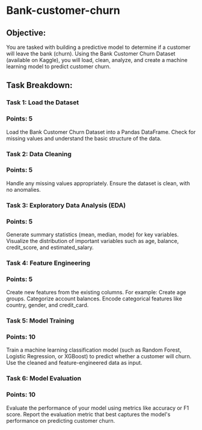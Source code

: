 # Bank-customer-churn
## Objective:
You are tasked with building a predictive model to determine if a customer will leave the bank (churn). Using the Bank Customer Churn Dataset (available on Kaggle), you will load, clean, analyze, and create a machine learning model to predict customer churn.

## Task Breakdown:
### Task 1: Load the Dataset
### Points: 5
Load the Bank Customer Churn Dataset into a Pandas DataFrame.
Check for missing values and understand the basic structure of the data.

### Task 2: Data Cleaning
### Points: 5
Handle any missing values appropriately.
Ensure the dataset is clean, with no anomalies.

### Task 3: Exploratory Data Analysis (EDA)
### Points: 5
Generate summary statistics (mean, median, mode) for key variables.
Visualize the distribution of important variables such as age, balance, credit_score, and estimated_salary.

### Task 4: Feature Engineering
### Points: 5
Create new features from the existing columns. For example:
Create age groups.
Categorize account balances.
Encode categorical features like country, gender, and credit_card.

### Task 5: Model Training
### Points: 10
Train a machine learning classification model (such as Random Forest, Logistic Regression, or XGBoost) to predict whether a customer will churn.
Use the cleaned and feature-engineered data as input.

### Task 6: Model Evaluation
### Points: 10
Evaluate the performance of your model using metrics like accuracy or F1 score.
Report the evaluation metric that best captures the model's performance on predicting customer churn.
